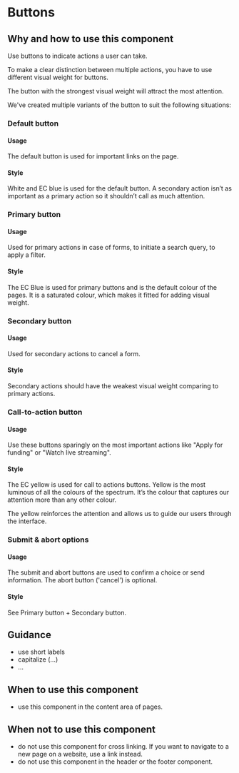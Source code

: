 # Buttons

## Why and how to use this component

Use buttons to indicate actions a user can take.

To make a clear distinction between multiple actions, you have to use different visual weight for buttons.

The button with the strongest visual weight will attract the most attention.

We've created multiple variants of the button to suit the following situations:

### Default button

#### Usage

The default button is used for important links on the page.

#### Style

White and EC blue is used for the default button. A secondary action isn’t as important as a primary action so it shouldn’t call as much attention.

### Primary button

#### Usage

Used for primary actions in case of forms, to initiate a search query, to apply a filter.

#### Style

The EC Blue is used for primary buttons and is the default colour of the pages. It is a saturated colour, which makes it fitted for adding visual weight.

### Secondary button

#### Usage

Used for secondary actions to cancel a form.

#### Style

Secondary actions should have the weakest visual weight comparing to primary actions.

### Call-to-action button

#### Usage

Use these buttons sparingly on the most important actions like "Apply for funding" or "Watch live streaming".

#### Style

The EC yellow is used for call to actions buttons. Yellow is the most luminous of all the colours of the spectrum. It’s the colour that captures our attention more than any other colour.

The yellow reinforces the attention and allows us to guide our users through the interface.

### Submit & abort options

#### Usage

The submit and abort buttons are used to confirm a choice or send information. The abort button ('cancel') is optional.

#### Style

See Primary button + Secondary button.

## Guidance

- use short labels
- capitalize (...)
- ...

## When to use this component

- use this component in the content area of pages.

## When not to use this component

- do not use this component for cross linking. If you want to navigate to a new page on a website, use a link instead.
- do not use this component in the header or the footer component.
